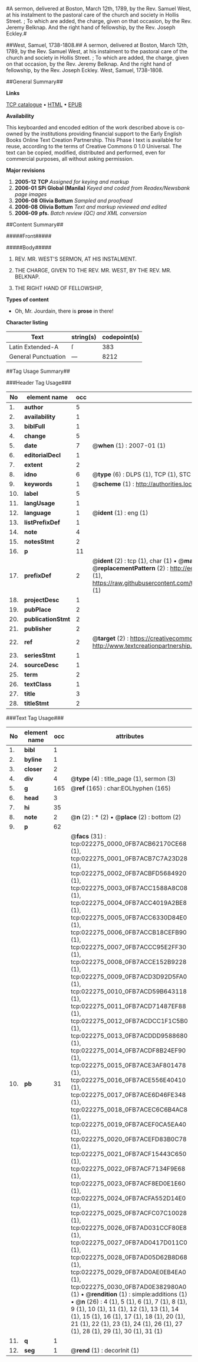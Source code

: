 #A sermon, delivered at Boston, March 12th, 1789, by the Rev. Samuel West, at his instalment to the pastoral care of the church and society in Hollis Street. ; To which are added, the charge, given on that occasion, by the Rev. Jeremy Belknap. And the right hand of fellowship, by the Rev. Joseph Eckley.#

##West, Samuel, 1738-1808.##
A sermon, delivered at Boston, March 12th, 1789, by the Rev. Samuel West, at his instalment to the pastoral care of the church and society in Hollis Street. ; To which are added, the charge, given on that occasion, by the Rev. Jeremy Belknap. And the right hand of fellowship, by the Rev. Joseph Eckley.
West, Samuel, 1738-1808.

##General Summary##

**Links**

[TCP catalogue](http://www.ota.ox.ac.uk/tcp/)  • 
[HTML](http://tei.it.ox.ac.uk/tcp/Texts-HTML/free/N17/N17255.html)  • 
[EPUB](http://tei.it.ox.ac.uk/tcp/Texts-EPUB/free/N17/N17255.epub)

**Availability**

This keyboarded and encoded edition of the
	       work described above is co-owned by the institutions
	       providing financial support to the Early English Books
	       Online Text Creation Partnership. This Phase I text is
	       available for reuse, according to the terms of Creative
	       Commons 0 1.0 Universal. The text can be copied,
	       modified, distributed and performed, even for
	       commercial purposes, all without asking permission.

**Major revisions**

1. __2005-12__ __TCP__ *Assigned for keying and markup*
1. __2006-01__ __SPi Global (Manila)__ *Keyed and coded from Readex/Newsbank page images*
1. __2006-08__ __Olivia Bottum__ *Sampled and proofread*
1. __2006-08__ __Olivia Bottum__ *Text and markup reviewed and edited*
1. __2006-09__ __pfs.__ *Batch review (QC) and XML conversion*

##Content Summary##

#####Front#####

#####Body#####

1. REV. MR. WEST'S SERMON, AT HIS INSTALMENT.

1. THE CHARGE, GIVEN TO THE REV. MR. WEST, BY THE REV. MR. BELKNAP.

1. THE RIGHT HAND OF FELLOWSHIP,

**Types of content**

  * Oh, Mr. Jourdain, there is **prose** in there!

**Character listing**


|Text|string(s)|codepoint(s)|
|---|---|---|
|Latin Extended-A|ſ|383|
|General Punctuation|—|8212|

##Tag Usage Summary##

###Header Tag Usage###

|No|element name|occ|attributes|
|---|---|---|---|
|1.|__author__|5||
|2.|__availability__|1||
|3.|__biblFull__|1||
|4.|__change__|5||
|5.|__date__|7| @__when__ (1) : 2007-01 (1)|
|6.|__editorialDecl__|1||
|7.|__extent__|2||
|8.|__idno__|6| @__type__ (6) : DLPS (1), TCP (1), STC (1), NOTIS (1), IMAGE-SET (1), EVANS-CITATION (1)|
|9.|__keywords__|1| @__scheme__ (1) : http://authorities.loc.gov/ (1)|
|10.|__label__|5||
|11.|__langUsage__|1||
|12.|__language__|1| @__ident__ (1) : eng (1)|
|13.|__listPrefixDef__|1||
|14.|__note__|4||
|15.|__notesStmt__|2||
|16.|__p__|11||
|17.|__prefixDef__|2| @__ident__ (2) : tcp (1), char (1)  •  @__matchPattern__ (2) : ([0-9\-]+):([0-9IVX]+) (1), (.+) (1)  •  @__replacementPattern__ (2) : http://eebo.chadwyck.com/downloadtiff?vid=$1&page=$2 (1), https://raw.githubusercontent.com/textcreationpartnership/Texts/master/tcpchars.xml#$1 (1)|
|18.|__projectDesc__|1||
|19.|__pubPlace__|2||
|20.|__publicationStmt__|2||
|21.|__publisher__|2||
|22.|__ref__|2| @__target__ (2) : https://creativecommons.org/publicdomain/zero/1.0/ (1), http://www.textcreationpartnership.org/docs/. (1)|
|23.|__seriesStmt__|1||
|24.|__sourceDesc__|1||
|25.|__term__|2||
|26.|__textClass__|1||
|27.|__title__|3||
|28.|__titleStmt__|2||


###Text Tag Usage###

|No|element name|occ|attributes|
|---|---|---|---|
|1.|__bibl__|1||
|2.|__byline__|1||
|3.|__closer__|2||
|4.|__div__|4| @__type__ (4) : title_page (1), sermon (3)|
|5.|__g__|165| @__ref__ (165) : char:EOLhyphen (165)|
|6.|__head__|3||
|7.|__hi__|35||
|8.|__note__|2| @__n__ (2) : * (2)  •  @__place__ (2) : bottom (2)|
|9.|__p__|62||
|10.|__pb__|31| @__facs__ (31) : tcp:022275_0000_0FB7ACB62170CE68 (1), tcp:022275_0001_0FB7ACB7C7A23D28 (1), tcp:022275_0002_0FB7ACBFD5684920 (1), tcp:022275_0003_0FB7ACC1588A8C08 (1), tcp:022275_0004_0FB7ACC4019A2BE8 (1), tcp:022275_0005_0FB7ACC6330D84E0 (1), tcp:022275_0006_0FB7ACCB18CEFB90 (1), tcp:022275_0007_0FB7ACCC95E2FF30 (1), tcp:022275_0008_0FB7ACCE152B9228 (1), tcp:022275_0009_0FB7ACD3D92D5FA0 (1), tcp:022275_0010_0FB7ACD59B643118 (1), tcp:022275_0011_0FB7ACD71487EF88 (1), tcp:022275_0012_0FB7ACDCC1F1C5B0 (1), tcp:022275_0013_0FB7ACDDD9588680 (1), tcp:022275_0014_0FB7ACDF8B24EF90 (1), tcp:022275_0015_0FB7ACE3AF801478 (1), tcp:022275_0016_0FB7ACE556E40410 (1), tcp:022275_0017_0FB7ACE6D46FE348 (1), tcp:022275_0018_0FB7ACEC6C6B4AC8 (1), tcp:022275_0019_0FB7ACEF0CA5EA40 (1), tcp:022275_0020_0FB7ACEFD83B0C78 (1), tcp:022275_0021_0FB7ACF15443C650 (1), tcp:022275_0022_0FB7ACF7134F9E68 (1), tcp:022275_0023_0FB7ACF8ED0E1E60 (1), tcp:022275_0024_0FB7ACFA552D14E0 (1), tcp:022275_0025_0FB7ACFC07C10028 (1), tcp:022275_0026_0FB7AD031CCF80E8 (1), tcp:022275_0027_0FB7AD0417D011C0 (1), tcp:022275_0028_0FB7AD05D62B8D68 (1), tcp:022275_0029_0FB7AD0AE0EB4EA0 (1), tcp:022275_0030_0FB7AD0E382980A0 (1)  •  @__rendition__ (1) : simple:additions (1)  •  @__n__ (26) : 4 (1), 5 (1), 6 (1), 7 (1), 8 (1), 9 (1), 10 (1), 11 (1), 12 (1), 13 (1), 14 (1), 15 (1), 16 (1), 17 (1), 18 (1), 20 (1), 21 (1), 22 (1), 23 (1), 24 (1), 26 (1), 27 (1), 28 (1), 29 (1), 30 (1), 31 (1)|
|11.|__q__|1||
|12.|__seg__|1| @__rend__ (1) : decorInit (1)|
